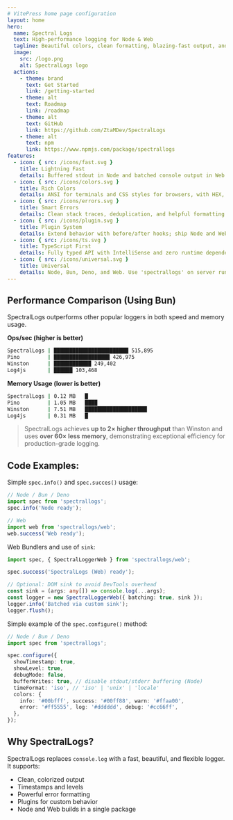 ```yaml
---
# VitePress home page configuration
layout: home
hero:
  name: Spectral Logs
  text: High-performance logging for Node & Web
  tagline: Beautiful colors, clean formatting, blazing-fast output, and an extensible plugin system.
  image:
    src: /logo.png
    alt: SpectralLogs logo
  actions:
    - theme: brand
      text: Get Started
      link: /getting-started
    - theme: alt
      text: Roadmap
      link: /roadmap
    - theme: alt
      text: GitHub
      link: https://github.com/ZtaMDev/SpectralLogs
    - theme: alt
      text: npm
      link: https://www.npmjs.com/package/spectrallogs
features:
  - icon: { src: /icons/fast.svg }
    title: Lightning Fast
    details: Buffered stdout in Node and batched console output in Web dramatically reduce logging overhead.
  - icon: { src: /icons/colors.svg }
    title: Rich Colors
    details: ANSI for terminals and CSS styles for browsers, with HEX, RGB, and named colors.
  - icon: { src: /icons/errors.svg }
    title: Smart Errors
    details: Clean stack traces, deduplication, and helpful formatting for Error objects.
  - icon: { src: /icons/plugin.svg }
    title: Plugin System
    details: Extend behavior with before/after hooks; ship Node and Web specific plugins.
  - icon: { src: /icons/ts.svg }
    title: TypeScript First
    details: Fully typed API with IntelliSense and zero runtime dependencies.
  - icon: { src: /icons/universal.svg }
    title: Universal
    details: Node, Bun, Deno, and Web. Use 'spectrallogs' on server runtimes and 'spectrallogs/web' in browsers or via CDN (esm.sh).
---
```


## Performance Comparison (Using Bun)

SpectralLogs outperforms other popular loggers in both speed and memory usage.

**Ops/sec (higher is better)**

```bash
SpectralLogs | ████████████████████████ 515,895
Pino         | ██████████████████ 426,975
Winston      | ████████████ 249,402
Log4js       | ██████ 103,468
```

**Memory Usage (lower is better)**

```bash
SpectralLogs | 0.12 MB   █
Pino         | 1.05 MB   ████
Winston      | 7.51 MB   ████████████████████
Log4js       | 0.31 MB   █
```

> SpectralLogs achieves **up to 2× higher throughput** than Winston and uses **over 60× less memory**, demonstrating exceptional efficiency for production-grade logging.

## Code Examples:

Simple `spec.info()` and `spec.succes()` usage:
```ts
// Node / Bun / Deno
import spec from 'spectrallogs';
spec.info('Node ready');

// Web
import web from 'spectrallogs/web';
web.success('Web ready');
```

Web Bundlers and use of `sink`:

```ts 
import spec, { SpectralLoggerWeb } from 'spectrallogs/web';

spec.success('SpectralLogs (Web) ready');

// Optional: DOM sink to avoid DevTools overhead
const sink = (args: any[]) => console.log(...args);
const logger = new SpectralLoggerWeb({ batching: true, sink });
logger.info('Batched via custom sink');
logger.flush();
```

Simple example of the `spec.configure()` method:

```ts 
// Node / Bun / Deno
import spec from 'spectrallogs';

spec.configure({
  showTimestamp: true,
  showLevel: true,
  debugMode: false,
  bufferWrites: true, // disable stdout/stderr buffering (Node)
  timeFormat: 'iso', // 'iso' | 'unix' | 'locale'
  colors: {
    info: '#00bfff', success: '#00ff88', warn: '#ffaa00',
    error: '#ff5555', log: '#dddddd', debug: '#cc66ff',
  },
}); 
```

## Why SpectralLogs?

SpectralLogs replaces `console.log` with a fast, beautiful, and flexible logger. It supports:

- Clean, colorized output
- Timestamps and levels
- Powerful error formatting
- Plugins for custom behavior
- Node and Web builds in a single package